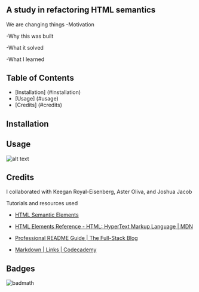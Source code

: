 # <semantic-refactor>

## A study in refactoring HTML semantics

We are changing things
-Motivation

-Why this was built

-What it solved

-What I learned

## Table of Contents

- [Installation] (#installation)
- [Usage] (#usage)
- [Credits] (#credits)

## Installation


## Usage

![alt text](assets/images/screenshot_website.png)

## Credits

I collaborated with Keegan Royal-Eisenberg, Aster Oliva, and Joshua Jacob

Tutorials and resources used

- [HTML Semantic Elements](https://www.w3schools.com/html/html5_semantic_elements.asp)

- [HTML Elements Reference - HTML: HyperText Markup Language | MDN](https://developer.mozilla.org/en-US/docs/Web/HTML/Element)

- [Professional README Guide | The Full-Stack Blog](https://coding-boot-camp.github.io/full-stack/github/professional-readme-guide)

- [Markdown | Links | Codecademy](https://www.codecademy.com/resources/docs/markdown/links)


## Badges

![badmath](https://img.shields.io/github/languages/top/lernantino/badmath)

